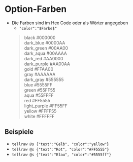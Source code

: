 # Option-Farben
* Die Farben sind im Hex Code oder als Wörter angegeben
    * ``` "color":"$Farbe$" ```
  > black #000000  
  > dark_blue #0000AA  
  > dark_green #00AA00  
  > dark_aqua #00AAAA  
  > dark_red #AA0000  
  > dark_purple #AA00AA  
  > gold #FFAA00  
  > gray #AAAAAA  
  > dark_gray #555555  
  > blue #5555FF  
  > green #55FF55  
  > aqua #55FFFF  
  > red #FF5555  
  > light_purple #FF55FF  
  > yellow #FFFF55  
  > white #FFFFFF

 ## Beispiele
 * ``` tellraw @s {"text":"Gelb", "color":"yellow"} ```
 * ``` tellraw @s {"text":"Rot", "color":"#FF5555"} ```
 * ``` tellraw @s {"text":"Blau", "color":"#5555ff"} ```
